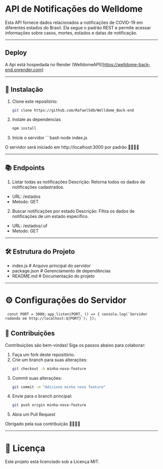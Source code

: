 # API de Notificações do Welldome

Esta API fornece dados relacionados a notificações de COVID-19 em diferentes estados do Brasil. Ela segue o padrão REST e permite acessar informações sobre casos, mortes, estados e datas de notificação.

---


## Deploy

A Api está hospedada no Render (WelldomeAPI)[https://welldome-back-end.onrender.com]


---

## 🚀 Instalação

1. Clone este repositório:
   ```bash
   git clone https://github.com/RafaelSd0/Welldome_Back-end

2. Instale as dependencias
   ```bash
   npm install

3. Inicie o servidor
   ´´´bash
   node index.js
   
O servidor será iniciado em http://localhost:3000 por padrão 🚀🚀🚀🚀

---


## 📚 Endpoints


1. Listar todas as notificações
Descrição: Retorna todos os dados de notificações cadastrados.

- URL: /estados
- Metodo: GET

2. Buscar notificações por estado
Descrição: Filtra os dados de notificações de um estado específico.

- URL: /estados/:uf
- Metodo: GET

---


## 🛠 Estrutura do Projeto



- index.js        # Arquivo principal do servidor
- package.json    # Gerenciamento de dependências
- README.md       # Documentação do projeto

---


# ⚙️ Configurações do Servidor


`` 
const PORT = 3000;
``
``
app.listen(PORT, () => {
  console.log(`Servidor rodando em http://localhost:${PORT}`);
}); 
``


## 🤝 Contribuições


Contribuições são bem-vindas! Siga os passos abaixo para colaborar:

1. Faça um fork deste repositório.
2. Crie um branch para suas alterações:
   ```bash
   git checkout -b minha-nova-feature
3. Commit suas alterações:
   ```bash
   git commit -m "Adiciona minha nova feature"
4. Envie para o branch principal:
   ```bash
   git push origin minha-nova-feature
5. Abra um Pull Request

Obrigado pela sua contribuição 🚀🚀🚀🚀

---


# 📝 Licença


Este projeto está licenciado sob a Licença MIT.
